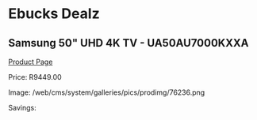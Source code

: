 
# Ebucks Dealz
## Samsung 50" UHD 4K TV - UA50AU7000KXXA
[Product Page](https://www.ebucks.com/web/shop/productSelected.do?prodId=1226609112&catId=363628796)

Price: R9449.00

Image: /web/cms/system/galleries/pics/prodimg/76236.png

Savings: 


	
